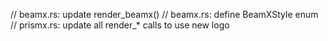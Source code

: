 // beamx.rs: update render_beamx()
// beamx.rs: define BeamXStyle enum
// prismx.rs: update all render_* calls to use new logo
